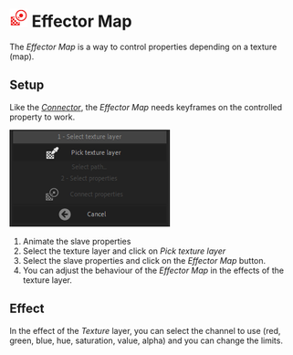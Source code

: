 # ![effector Icon](img/duik-icons/automation/effector-map-icon-r.png) Effector Map

The *Effector Map* is a way to control properties depending on a texture (map).

## Setup

Like the [*Connector*](connector.md), the *Effector Map* needs keyframes on the controlled property to work.  

![](img/duik-screenshots/S-Rigging/S-Rigging-Automations/Effectormap-optns.PNG) 

1. Animate the slave properties
2. Select the texture layer and click on *Pick texture layer*
3. Select the slave properties and click on the *Effector Map* button.
4. You can adjust the behaviour of the *Effector Map* in the effects of the texture layer.

## Effect

In the effect of the *Texture* layer, you can select the channel to use (red, green, blue, hue, saturation, value, alpha) and you can change the limits.
